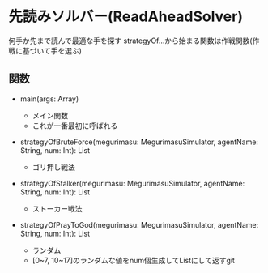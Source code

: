 # 先読みソルバー(ReadAheadSolver)
何手か先まで読んで最適な手を探す
strategyOf...から始まる関数は作戦関数(作戦に基づいて手を選ぶ)

## 関数
- main(args: Array<String>)
	- メイン関数
	- これが一番最初に呼ばれる

- strategyOfBruteForce(megurimasu: MegurimasuSimulator, agentName: String, num: Int): List<Int>
	- ゴリ押し戦法

- strategyOfStalker(megurimasu: MegurimasuSimulator, agentName: String, num: Int): List<int>
	- ストーカー戦法

- strategyOfPrayToGod(megurimasu: MegurimasuSimulator, agentName: String, num: Int): List<Int>
	- ランダム
	- [0~7, 10~17]のランダムな値をnum個生成してListにして返すgit 

